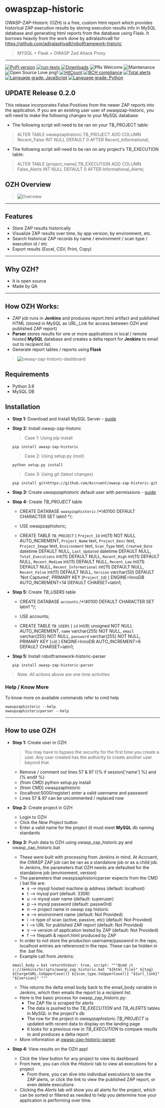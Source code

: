 # owaspzap-historic

OWASP-ZAP-Historic (OZH) is a free, custom html report which provides historical ZAP execution results by storing execution results info in MySQL database and generating html reports from the database using Flask. It borrows heavily from the work done by adiralashiva8 for https://github.com/adiralashiva8/robotframework-historic

> MYSQL + Flask + OWASP Zed Attack Proxy

---
[![PyPI version](https://badge.fury.io/py/owasp-zap-historic.svg)](https://badge.fury.io/py/owasp-zap-historic)
[![run-tests](https://github.com/Accruent/owasp-zap-historic/actions/workflows/run-tests.yml/badge.svg)](https://github.com/Accruent/owasp-zap-historic/actions/workflows/run-tests.yml)
[![Downloads](https://pepy.tech/badge/owasp-zap-historic)](https://pepy.tech/project/owasp-zap-historic)
![PRs Welcome](https://img.shields.io/badge/PRs-welcome-brightgreen.svg?style=flat-square)
![Maintenance](https://img.shields.io/badge/Maintained%3F-yes-green.svg)
![Open Source Love png1](https://badges.frapsoft.com/os/v1/open-source.png?v=103)
[![HitCount](http://hits.dwyl.com/neiljhowell/Accruent/owasp-zap-historic.svg)](http://hits.dwyl.com/neiljhowell/Accruent/owasp-zap-historic)
[![BCH compliance](https://bettercodehub.com/edge/badge/Accruent/owasp-zap-historic?branch=master)](https://bettercodehub.com/)
[![Total alerts](https://img.shields.io/lgtm/alerts/g/Accruent/owasp-zap-historic.svg?logo=lgtm&logoWidth=18)](https://lgtm.com/projects/g/Accruent/owasp-zap-historic/alerts/)
[![Language grade: JavaScript](https://img.shields.io/lgtm/grade/javascript/g/Accruent/owasp-zap-historic.svg?logo=lgtm&logoWidth=18)](https://lgtm.com/projects/g/Accruent/owasp-zap-historic/context:javascript)
[![Language grade: Python](https://img.shields.io/lgtm/grade/python/g/Accruent/owasp-zap-historic.svg?logo=lgtm&logoWidth=18)](https://lgtm.com/projects/g/Accruent/owasp-zap-historic/context:python)

## UPDATE Release 0.2.0
This release incorporates False Positives from the newer ZAP reports into the application. If you are an existing user
user of owaspzap-historic, you will need to make the following changes to your MySQL database:
- The following script will need to be ran on your TB_PROJECT table:
> ALTER TABLE owaspzaphistoric.TB_PROJECT ADD COLUMN Recent_False INT 
> NULL DEFAULT 0 AFTER Recent_Informational;
- The following script will need to be ran on any project's TB_EXECUTION table:
> ALTER TABLE [project_name].TB_EXECUTION ADD COLUMN False_Alerts INT NULL DEFAULT 0 
> AFTER Informational_Alerts;

## OZH Overview

> <img src="https://i.ibb.co/tpC4snT/2020-06-05-08-18-39.png" alt="Overview">

---

## Features
- Store ZAP results historically
- Visualize ZAP results over time, by app version, by environment, etc.
- Search historical ZAP records by name / environment / scan type / execution id / etc
- Export results (Excel, CSV, Print, Copy)

---

## Why OZH?
- It is open source
- Made by QA

---

## How OZH Works:
- ZAP job runs in __Jenkins__ and produces report.html artifact and published HTML (stored in MySQL as URL_Link for access between OZH and published ZAP report)
- __Parser__ stores results for one or more applications in local / remote hosted __MySQL__ database and creates a delta report for __Jenkins__ to email out to recipient list.
- Generate report tables / reports using __Flask__

> <img src="https://i.ibb.co/RQfc7wM/2020-06-05-15-54-49.png" alt="owasp-zap-historic-dashboard">

## Requirements

- Python 3.6
- MySQL DB

## Installation

 - __Step 1:__ Download and Install MySQL Server - [guide](https://bit.ly/2GrUUZ9)

 - __Step 2:__ Install owasp-zap-historic
 
    > Case 1: Using pip install
    ```
    pip install owasp-zap-historic
    ```
 
    > Case 2: Using setup.py (root)
    ```
    python setup.py install
    ```
    
    > Case 3: Using git (latest changes)
    ```
    pip install git+https://github.com/Accruent/owasp-zap-historic.git
    ```
    
- __Step 3:__ Create *owaspzaphistoric* default user with permissions - [guide](https://bit.ly/2PIOTfI)

- __Step 4:__ Create *TB_PROJECT* table
    - CREATE DATABASE `owaspzaphistoric` /*!40100 DEFAULT CHARACTER SET latin1 */;
    
    - USE owaspzaphistoric;
    
    - CREATE TABLE `TB_PROJECT` (
       `Project_Id` int(11) NOT NULL AUTO_INCREMENT,
       `Project_Name` text,
       `Project_Desc` text,
       `Project_Image` text,
       `Environment` text,
       `Scan_Type` text,
       `Created_Date` datetime DEFAULT NULL,
       `Last_Updated` datetime DEFAULT NULL,
       `Total_Executions` int(11) DEFAULT NULL,
       `Recent_High` int(11) DEFAULT NULL,
       `Recent_Medium` int(11) DEFAULT NULL,
       `Recent_Low` int(11) DEFAULT NULL,
       `Recent_Informational` int(11) DEFAULT NULL,
       `Recent_False` int(11) DEFAULT NULL,
       `Version` varchar(50) DEFAULT 'Not Captured',
       PRIMARY KEY (`Project_Id`)
       ) ENGINE=InnoDB AUTO_INCREMENT=14 DEFAULT CHARSET=latin1;
      
- __Step 5:__ Create *TB_USERS* table

    - CREATE DATABASE `accounts` /*!40100 DEFAULT CHARACTER SET latin1 */;
    
    - USE accounts;
    
    - CREATE TABLE `TB_USERS` (
       `id` int(6) unsigned NOT NULL AUTO_INCREMENT,
       `name` varchar(255) NOT NULL,
       `email` varchar(255) NOT NULL,
       `password` varchar(255) NOT NULL,
       PRIMARY KEY (`id`)
       ) ENGINE=InnoDB AUTO_INCREMENT=6 DEFAULT CHARSET=latin1;

 - __Step 5:__ Install robotframework-historic-parser
    ```
    pip install owasp-zap-historic-parser
    ```
    
> _Note:_ All actions above are one time activities


   ### Help / Know More

   To know more on available commands refer to cmd help
   ```
   owaspzaphistoric --help
   owaspzaphistoricparser --help
   ```
   
---

## How to use OZH

- __Step 1:__ Create user in OZH
  
  > You may have to bypass the security for the first time you create a user. Any user created has the authority to create another user beyond that.
    - Remove / comment out lines 57 & 97 ({% if session['name'] %} and {% endif %}
    - (from CMD) python setup.py install
    - (from CMD) owaspzaphistoric
    - (localhost:5000/register) enter a valid username and password
    - Lines 57 & 97 can be uncommented / replaced now
    
- __Step 2:__ Create project in OZH
    - Login to OZH
    - Click the *New Project* button
    - Enter a valid name for the project (it must meet __MySQL__ db naming standards
    
- __Step 3:__ Push data to OZH using owasp_zap_historic.py and owasp_zap_historic.bat
    - These were built with processing from Jenkins in mind. At Accruent, the OWASP ZAP job can be ran as a standalone job or as a child job. In Jenkins, the parameters that OZH needs are defaulted for the standalone job (environment, version)
    - The parameters that owaspzaphistoricparser expects from the CMD / bat file are:
      - s --> mysql hosted machine ip address (default: localhost)
      - t --> mysql port (default: 3306)
      - u --> mysql user name (default: superuser)
      - p --> mysql password (default: passw0rd)
      - n --> project name in owasp zap historic
      - e --> environment name (default: Not Provided)
      - i --> type of scan (active, passive, etc) (default: Not Provided)
      - l --> URL for published ZAP report (default: Not Provided)
      - v --> version of application tested by ZAP (default: Not Provided)
      - f --> filepath & report.html produced by ZAP
    - In order to not store the production username/password in the repo, localhost entries are referenced in the repo. These can be hidden in the .bat file.
    - Example call from Jenkins:
    ```
    email_body = bat returnStdout: true, script: """@cmd /c c://Jenkins/Scripts/owasp_zap_historic.bat "${html_file}" ${tag} ${targetURL.toUpperCase()} ${scan_type.toUpperCase()} "${url_link}" "${version}" """
    ```
    
    - This returns the delta email body back to the email_body variable in Jenkins, which then emails the report to a recipient list.
    - Here is the basic process for owasp_zap_historic.py:
      - The ZAP file is scraped for alerts
      - The data is pushed to the *TB_EXECUTION* and *TB_ALERTS* tables in MySQL in the project's db
      - The row for the project in *owaspzaphistoric.TB_PROJECT* is updated with recent data to display on the landing page
      - It looks for a previous row in *TB_EXECUTION* to compare results to and produces a delta report
    - More information at [owasp-zap-historic-parser](https://github.com/Accruent/owasp-zap-historic-parser)
      
- __Step 4:__ View results on the OZH app!
   - Click the *View* button for any project to view its dashboard
   - From here, you can click the *Historic* tab to view all executions for a project
     - From there, you can dive into individual executions to see the ZAP alerts, or click the link to view the published ZAP report, or even delete executions
   - Clicking the *Alerts* tab will show you all alerts for the project, which can be sorted or filtered as needed to help you determine how your application is performing over time.

